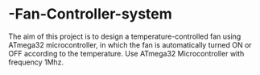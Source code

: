 # -Fan-Controller-system
The aim of this project is to design a temperature-controlled fan using ATmega32  microcontroller, in which the fan is automatically turned ON or OFF according to the  temperature. Use ATmega32 Microcontroller with frequency 1Mhz. 
